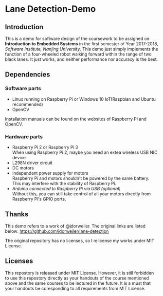 # Lane Detection-Demo
## Introduction
This is a demo for software design of the coursework to be assigned on **Introduction to Embedded Systems** in the first semester of Year 2017-2018, *Software Institute, Nanjing University*.
This demo just simply implements the function of a four-wheeled robot walking forward within the range of two black lanes. It just works, and neither performance nor accuracy is the best.

## Dependencies
### Software parts
* Linux running on Raspberry Pi or Windows 10 IoT(Raspbian and Ubuntu recommended)
* OpenCV

Installation manuals can be found on the websites of Raspberry Pi and OpenCV.

### Hardware parts
* Raspberry Pi 2 or Raspberry Pi 3  
When using Raspberry Pi 2, maybe you need an extea wireless USB NIC device.
* L298N driver circuit
* DC motors
* Independent power supply for motors  
Raspberry Pi and motors shouldn't be powered by the same battery. This may interfere with the stability of Raspberry Pi.
* *Arduino connected to Raspberry Pi via USB (optional)*  
Without this, you can still take control of all your motors directly from Raspberry Pi's GPIO ports.

## Thanks
This demo refers to a work of @jdorweiler. The original links are listed below:
https://github.com/jdorweiler/lane-detection

The original repository has no licenses, so I relicense my works under MIT License.

## Licenses
This repostory is released under MIT License. However, it is still forbidden to use this repostory directly as your handouts of the course mentioned above and the same courses to be lectured in the future. It is a must that your handouts be coresponding to all requirements from MIT License.

